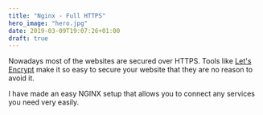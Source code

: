 ```yaml
---
title: "Nginx - Full HTTPS"
hero_image: "hero.jpg"
date: 2019-03-09T19:07:26+01:00
draft: true
---
```


Nowadays most of the websites are secured over HTTPS.
Tools like [Let's Encrypt](https://letsencrypt.org) make it so easy to secure your website that they are no reason to avoid it.

I have made an easy NGINX setup that allows you to connect any services you need very easily.
